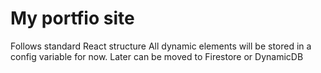 # My portfio site
Follows standard React structure 
All dynamic elements will be stored in a config variable for now. 
Later can be moved to Firestore or DynamicDB